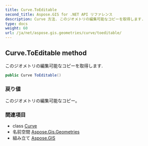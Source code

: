 ```yaml
---
title: Curve.ToEditable
second_title: Aspose.GIS for .NET API リファレンス
description: Curve 方法. このジオメトリの編集可能なコピーを取得します.
type: docs
weight: 60
url: /ja/net/aspose.gis.geometries/curve/toeditable/
---
```

## Curve.ToEditable method

このジオメトリの編集可能なコピーを取得します.

```csharp
public Curve ToEditable()
```

### 戻り値

このジオメトリの編集可能なコピー。

### 関連項目

* class [Curve](../)
* 名前空間 [Aspose.Gis.Geometries](../../curve/)
* 組み立て [Aspose.GIS](../../../)


